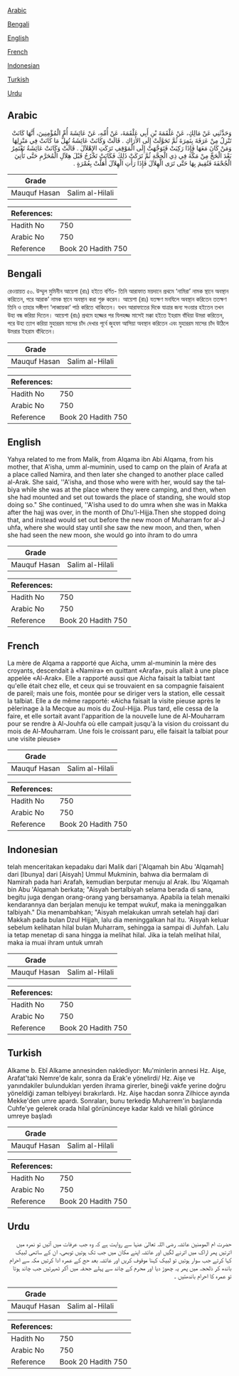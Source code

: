 [Arabic](#arabic)

[Bengali](#bengali)

[English](#english)

[French](#french)

[Indonesian](#indonesian)

[Turkish](#turkish)

[Urdu](#urdu)

## Arabic


<div dir="rtl" lang="ar" style={{fontSize:'larger',backgroundColor:'#f8f9fa',padding:20}}>
وَحَدَّثَنِي عَنْ مَالِكٍ، عَنْ عَلْقَمَةَ بْنِ أَبِي عَلْقَمَةَ، عَنْ أُمِّهِ، عَنْ عَائِشَةَ أُمِّ الْمُؤْمِنِينَ، أَنَّهَا كَانَتْ تَنْزِلُ مِنْ عَرَفَةَ بِنَمِرَةَ ثُمَّ تَحَوَّلَتْ إِلَى الأَرَاكِ ‏.‏ قَالَتْ وَكَانَتْ عَائِشَةُ تُهِلُّ مَا كَانَتْ فِي مَنْزِلِهَا وَمَنْ كَانَ مَعَهَا فَإِذَا رَكِبَتْ فَتَوَجَّهَتْ إِلَى الْمَوْقِفِ تَرَكَتِ الإِهْلاَلَ ‏.‏ قَالَتْ وَكَانَتْ عَائِشَةُ تَعْتَمِرُ بَعْدَ الْحَجِّ مِنْ مَكَّةَ فِي ذِي الْحِجَّةِ ثُمَّ تَرَكَتْ ذَلِكَ فَكَانَتْ تَخْرُجُ قَبْلَ هِلاَلِ الْمُحَرَّمِ حَتَّى تَأْتِيَ الْجُحْفَةَ فَتُقِيمَ بِهَا حَتَّى تَرَى الْهِلاَلَ فَإِذَا رَأَتِ الْهِلاَلَ أَهَلَّتْ بِعُمْرَةٍ ‏.‏
</div>
<div style={{backgroundColor:'#f8f9fa',padding:20, marginBottom: 10}}><table> <thead> <tr> <th>Grade</th> <th></th> </tr> </thead> <tbody> <tr><td>Mauquf Hasan</td><td>Salim al-Hilali</td></tr></tbody></table><table> <thead> <tr> <th>References:</th> <th></th> </tr> </thead> <tbody><tr><td>Hadith No</td><td>750</td></tr><tr><td>Arabic No</td><td>750</td></tr><tr><td>Reference</td><td>Book 20 Hadith 750</td></tr></tbody></table></div>

## Bengali


<div dir="ltr" lang="bn" style={{fontSize:'larger',backgroundColor:'#f8f9fa',padding:20}}>
রেওয়ায়ত ৫০. উম্মুল মুমিনীন আয়েশা (রাঃ) হইতে বর্ণিত- তিনি আরাফাত ময়দানে প্রথমে ‘নামিরা’ নামক স্থানে অবস্থান করিতেন, পরে আরাক’ নামক স্থানে অবস্থান করা শুরু করেন। আয়েশা (রাঃ) যতক্ষণ মনযিলে অবস্থান করিতেন ততক্ষণ তিনি ও তাহার সঙ্গীগণ ‘লাব্বায়কা’ পাঠ করিতে থাকিতেন। যখন আরাফাতের দিকে যাত্রার জন্য সওয়ার হইতেন তখন উহা বন্ধ করিয়া দিতেন। আয়েশা (রাঃ) প্রথমে হজ্জের পর যিলহজ্জ মাসেই মক্কা হইতে ইহরাম বাঁধিয়া উমরা করিতেন, পরে উহা ত্যাগ করিয়া মুহাররম মাসের চাঁদ দেখার পূর্বে জুহফা আসিয়া অবস্থান করিতেন এবং মুহাররম মাসের চাঁদ উঠিলে উমরার ইহরাম বাঁধিতেন।
</div>
<div style={{backgroundColor:'#f8f9fa',padding:20, marginBottom: 10}}><table> <thead> <tr> <th>Grade</th> <th></th> </tr> </thead> <tbody> <tr><td>Mauquf Hasan</td><td>Salim al-Hilali</td></tr></tbody></table><table> <thead> <tr> <th>References:</th> <th></th> </tr> </thead> <tbody><tr><td>Hadith No</td><td>750</td></tr><tr><td>Arabic No</td><td>750</td></tr><tr><td>Reference</td><td>Book 20 Hadith 750</td></tr></tbody></table></div>

## English


<div dir="ltr" lang="en" style={{fontSize:'larger',backgroundColor:'#f8f9fa',padding:20}}>
Yahya related to me from Malik, from AIqama ibn Abi AIqama, from his mother, that A'isha, umm al-muminin, used to camp on the plain of Arafa at a place called Namira, and then later she changed to another place called al-Arak. She said, ''A'isha, and those who were with her, would say the talbiya while she was at the place where they were camping, and then, when she had mounted and set out towards the place of standing, she would stop doing so." She continued, ''A'isha used to do umra when she was in Makka after the hajj was over, in the month of Dhu'l-Hijja.Then she stopped doing that, and instead would set out before the new moon of Muharram for al-J uhfa, where she would stay until she saw the new moon, and then, when she had seen the new moon, she would go into ihram to do umra
</div>
<div style={{backgroundColor:'#f8f9fa',padding:20, marginBottom: 10}}><table> <thead> <tr> <th>Grade</th> <th></th> </tr> </thead> <tbody> <tr><td>Mauquf Hasan</td><td>Salim al-Hilali</td></tr></tbody></table><table> <thead> <tr> <th>References:</th> <th></th> </tr> </thead> <tbody><tr><td>Hadith No</td><td>750</td></tr><tr><td>Arabic No</td><td>750</td></tr><tr><td>Reference</td><td>Book 20 Hadith 750</td></tr></tbody></table></div>

## French


<div dir="ltr" lang="fr" style={{fontSize:'larger',backgroundColor:'#f8f9fa',padding:20}}>
La mère de Alqama a rapporté que Aicha, umm al-muminin la mère des croyants, descendait à «Namira» en quittant «Arafa», puis allait à une place appelée «Al-Arak». Elle a rapporté aussi que Aicha faisait la talbiat tant qu'elle était chez elle, et ceux qui se trouvaient en sa compagnie faisaient de pareil; mais une fois, montée pour se diriger vers la station, elle cessait la talbiat. Elle a de même rapporté: «Aicha faisait la visite pieuse après le pèlerinage à la Mecque au mois du Zoul-Hijja. Plus tard, elle cessa de la faire, et elle sortait avant l'apparition de la nouvelle lune de Al-Mouharram pour se rendre à Al-Jouhfa où elle campait jusqu'à la vision du croissant du mois de Al-Mouharram. Une fois le croissant paru, elle faisait la talbiat pour une visite pieuse»
</div>
<div style={{backgroundColor:'#f8f9fa',padding:20, marginBottom: 10}}><table> <thead> <tr> <th>Grade</th> <th></th> </tr> </thead> <tbody> <tr><td>Mauquf Hasan</td><td>Salim al-Hilali</td></tr></tbody></table><table> <thead> <tr> <th>References:</th> <th></th> </tr> </thead> <tbody><tr><td>Hadith No</td><td>750</td></tr><tr><td>Arabic No</td><td>750</td></tr><tr><td>Reference</td><td>Book 20 Hadith 750</td></tr></tbody></table></div>

## Indonesian


<div dir="ltr" lang="id" style={{fontSize:'larger',backgroundColor:'#f8f9fa',padding:20}}>
telah menceritakan kepadaku dari Malik dari ['Alqamah bin Abu 'Alqamah] dari [Ibunya] dari [Aisyah] Ummul Mukminin, bahwa dia bermalam di Namirah pada hari Arafah, kemudian berputar menuju al Arak. Ibu 'Alqamah bin Abu 'Alqamah berkata; "Aisyah bertalbiyah selama berada di sana, begitu juga dengan orang-orang yang bersamanya. Apabila ia telah menaiki kendarannya dan berjalan menuju ke tempat wukuf, maka ia meninggalkan talbiyah." Dia menambahkan; "Aisyah melakukan umrah setelah haji dari Makkah pada bulan Dzul Hijjah, lalu dia meninggalkan hal itu. 'Aisyah keluar sebelum kelihatan hilal bulan Muharram, sehingga ia sampai di Juhfah. Lalu ia tetap menetap di sana hingga ia melihat hilal. Jika ia telah melihat hilal, maka ia muai ihram untuk umrah
</div>
<div style={{backgroundColor:'#f8f9fa',padding:20, marginBottom: 10}}><table> <thead> <tr> <th>Grade</th> <th></th> </tr> </thead> <tbody> <tr><td>Mauquf Hasan</td><td>Salim al-Hilali</td></tr></tbody></table><table> <thead> <tr> <th>References:</th> <th></th> </tr> </thead> <tbody><tr><td>Hadith No</td><td>750</td></tr><tr><td>Arabic No</td><td>750</td></tr><tr><td>Reference</td><td>Book 20 Hadith 750</td></tr></tbody></table></div>

## Turkish


<div dir="ltr" lang="tr" style={{fontSize:'larger',backgroundColor:'#f8f9fa',padding:20}}>
Alkame b. Ebî Alkame annesinden naklediyor: Mu'minlerin annesi Hz. Aişe, Arafat'taki Nemre'de kalır, sonra da Erak'e yönelirdi/ Hz. Aişe ve yanındakiler bulundukları yerden ihrama girerler, bineği vakfe yerine doğru yöneldiği zaman telbiyeyi bırakırlardı. Hz. Aişe hacdan sonra Zilhicce ayında Mekke'den umre apardı. Sonraları, bunu terkedip Muharrem'in başlarında Cuhfe'ye gelerek orada hilal görününceye kadar kaldı ve hilali görünce umreye başladı
</div>
<div style={{backgroundColor:'#f8f9fa',padding:20, marginBottom: 10}}><table> <thead> <tr> <th>Grade</th> <th></th> </tr> </thead> <tbody> <tr><td>Mauquf Hasan</td><td>Salim al-Hilali</td></tr></tbody></table><table> <thead> <tr> <th>References:</th> <th></th> </tr> </thead> <tbody><tr><td>Hadith No</td><td>750</td></tr><tr><td>Arabic No</td><td>750</td></tr><tr><td>Reference</td><td>Book 20 Hadith 750</td></tr></tbody></table></div>

## Urdu


<div dir="rtl" lang="ur" style={{fontSize:'larger',backgroundColor:'#f8f9fa',padding:20}}>
حضرت ام المومنین عائشہ رضی اللہ تعالیٰ عنہا سے روایت ہے کہ وہ جب عرفات میں آتیں تو نمرہ میں اترتیں پھر اراک میں اترنے لگیں اور عائشہ اپنے مکان میں جب تک ہوتیں توبھی، ان کے ساتھی لبیک کہا کرتے جب سوار ہوتیں تو لبیک کہنا موقوف کریں اور عائشہ بعد حج کے عمرہ ادا کرتیں مکہ سے احرام باندھ کر ذلحجہ میں پھر یہ چھوڑ دیا اور محرم کے چاند سے پہلے جحفہ میں آکر ٹھہرتیں جب چاند ہوتا تو عمرہ کا احرام باندھتیں ۔
</div>
<div style={{backgroundColor:'#f8f9fa',padding:20, marginBottom: 10}}><table> <thead> <tr> <th>Grade</th> <th></th> </tr> </thead> <tbody> <tr><td>Mauquf Hasan</td><td>Salim al-Hilali</td></tr></tbody></table><table> <thead> <tr> <th>References:</th> <th></th> </tr> </thead> <tbody><tr><td>Hadith No</td><td>750</td></tr><tr><td>Arabic No</td><td>750</td></tr><tr><td>Reference</td><td>Book 20 Hadith 750</td></tr></tbody></table></div>